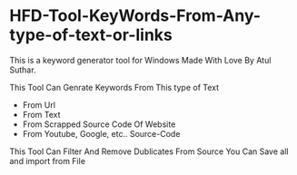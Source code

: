 # HFD-Tool-KeyWords-From-Any-type-of-text-or-links
This is a keyword generator tool for Windows Made With Love By Atul Suthar.

This Tool Can Genrate Keywords From This type of Text
+ From Url
+ From Text
+ From Scrapped Source Code Of Website
+ From Youtube, Google, etc.. Source-Code

This Tool Can Filter And Remove Dublicates From Source
You Can Save all and import from File
